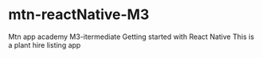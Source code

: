 # mtn-reactNative-M3
Mtn app academy M3-itermediate  Getting started with React Native
This is a plant hire listing app 

